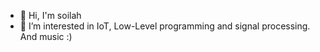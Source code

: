 - 👋 Hi, I'm soilah
- 👀 I’m interested in IoT, Low-Level programming and signal processing. And music :)

<!---
soilah/soilah is a ✨ special ✨ repository because its `README.md` (this file) appears on your GitHub profile.
You can click the Preview link to take a look at your changes.
--->
